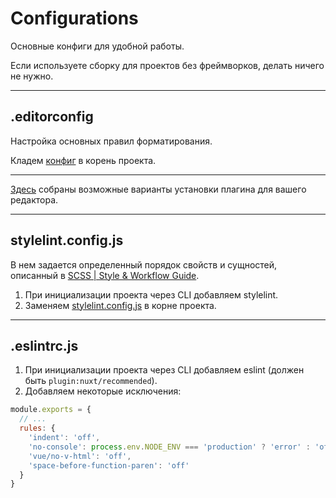 # Configurations

Основные конфиги для удобной работы.

Если используете сборку для проектов без фреймворков, делать ничего не нужно.

------------------------------------------

## .editorconfig

Настройка основных правил форматирования.

Кладем [конфиг](../src/.editorconfig) в корень проекта.

------------------------------------------

[Здесь](https://editorconfig.org/#download) собраны возможные варианты установки плагина для вашего редактора.

------------------------------------------

## stylelint.config.js

В нем задается определенный порядок свойств и сущностей, описанный в [SCSS | Style & Workflow Guide](../../scss).

1. При инициализации проекта через CLI добавляем stylelint.
2. Заменяем [stylelint.config.js](../src/stylelint.config.js) в корне проекта.

------------------------------------------

## .eslintrc.js

1. При инициализации проекта через CLI добавляем eslint (должен быть `plugin:nuxt/recommended`).
2. Добавляем некоторые исключения:

```js
module.exports = {
  // ...
  rules: {
    'indent': 'off',
    'no-console': process.env.NODE_ENV === 'production' ? 'error' : 'off',
    'vue/no-v-html': 'off',
    'space-before-function-paren': 'off'
  }
}
```
